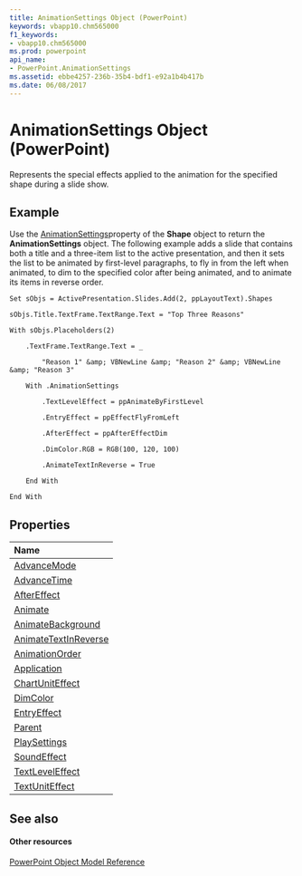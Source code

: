 ```yaml
---
title: AnimationSettings Object (PowerPoint)
keywords: vbapp10.chm565000
f1_keywords:
- vbapp10.chm565000
ms.prod: powerpoint
api_name:
- PowerPoint.AnimationSettings
ms.assetid: ebbe4257-236b-35b4-bdf1-e92a1b4b417b
ms.date: 06/08/2017
---
```



# AnimationSettings Object (PowerPoint)

Represents the special effects applied to the animation for the specified shape during a slide show.


## Example

Use the [AnimationSettings](http://msdn.microsoft.com/library/c960d0de-afb3-55f2-b6fb-e67779cc42d2%28Office.15%29.aspx)property of the **Shape** object to return the **AnimationSettings** object. The following example adds a slide that contains both a title and a three-item list to the active presentation, and then it sets the list to be animated by first-level paragraphs, to fly in from the left when animated, to dim to the specified color after being animated, and to animate its items in reverse order.


```
Set sObjs = ActivePresentation.Slides.Add(2, ppLayoutText).Shapes

sObjs.Title.TextFrame.TextRange.Text = "Top Three Reasons"

With sObjs.Placeholders(2)

    .TextFrame.TextRange.Text = _

        "Reason 1" &amp; VBNewLine &amp; "Reason 2" &amp; VBNewLine &amp; "Reason 3"

    With .AnimationSettings

        .TextLevelEffect = ppAnimateByFirstLevel

        .EntryEffect = ppEffectFlyFromLeft

        .AfterEffect = ppAfterEffectDim

        .DimColor.RGB = RGB(100, 120, 100)

        .AnimateTextInReverse = True

    End With

End With
```


## Properties



|**Name**|
|:-----|
|[AdvanceMode](http://msdn.microsoft.com/library/794d867f-cd7d-eeb6-0d6c-081e2be72ee5%28Office.15%29.aspx)|
|[AdvanceTime](http://msdn.microsoft.com/library/f4e5cec6-ba11-f605-3b3f-c4867fbce315%28Office.15%29.aspx)|
|[AfterEffect](http://msdn.microsoft.com/library/d8ccab29-8637-a48d-0f44-81a7fd1cca0b%28Office.15%29.aspx)|
|[Animate](http://msdn.microsoft.com/library/7434630f-3c73-4261-36f7-a26d45e9df11%28Office.15%29.aspx)|
|[AnimateBackground](http://msdn.microsoft.com/library/929ba50f-23c4-9dea-09fb-fa580715b118%28Office.15%29.aspx)|
|[AnimateTextInReverse](http://msdn.microsoft.com/library/cceba8ad-9896-10ef-5c11-7c93d370c82c%28Office.15%29.aspx)|
|[AnimationOrder](http://msdn.microsoft.com/library/0a29fb35-1cd8-4d12-184e-1132494a0864%28Office.15%29.aspx)|
|[Application](http://msdn.microsoft.com/library/caf149e6-302b-ff24-da9e-e604d4146480%28Office.15%29.aspx)|
|[ChartUnitEffect](http://msdn.microsoft.com/library/a2b66cf3-c8b9-6b9c-d184-13a828b474b2%28Office.15%29.aspx)|
|[DimColor](http://msdn.microsoft.com/library/574c24b0-45af-2e7c-6fd5-bfc17f552c83%28Office.15%29.aspx)|
|[EntryEffect](http://msdn.microsoft.com/library/de803113-6f7f-b1a2-1d52-43eeacccf666%28Office.15%29.aspx)|
|[Parent](http://msdn.microsoft.com/library/73f01a7a-51c5-129f-34bf-2b7385e98ba5%28Office.15%29.aspx)|
|[PlaySettings](http://msdn.microsoft.com/library/2cfd1ed9-7ed0-0f69-4df5-43aa22e37f46%28Office.15%29.aspx)|
|[SoundEffect](http://msdn.microsoft.com/library/b357a83d-167b-5429-7d7d-94851c8735ac%28Office.15%29.aspx)|
|[TextLevelEffect](http://msdn.microsoft.com/library/008e3db2-2d22-5218-c312-663f0106adc6%28Office.15%29.aspx)|
|[TextUnitEffect](http://msdn.microsoft.com/library/6948db54-775a-39d6-9d90-99ad25f9cb80%28Office.15%29.aspx)|

## See also


#### Other resources


[PowerPoint Object Model Reference](http://msdn.microsoft.com/library/00acd64a-5896-0459-39af-98df2849849e%28Office.15%29.aspx)

